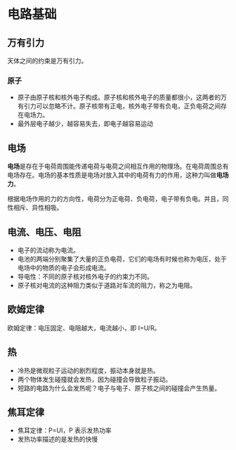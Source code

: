 # 电路基础

## 万有引力

天体之间的约束是万有引力。

### 原子

* 原子由原子核和核外电子构成。原子核和核外电子的质量都很小，这两者的万有引力可以忽略不计。原子核带有正电，核外电子带有负电，正负电荷之间存在电场力。
* 最外层电子越少，越容易失去，即电子越容易运动

## 电场

**电场**是存在于电荷周围能传递电荷与电荷之间相互作用的物理场。在电荷周围总有电场存在。电场的基本性质是电场对放入其中的电荷有力的作用，这种力叫做**电场力**。

根据电场作用的力的方向性，电荷分为正电荷、负电荷，电子带有负电。并且，同性相斥、异性相吸。

## 电流、电压、电阻

* 电子的流动称为电流。
* 电池的两端分别聚集了大量的正负电荷，它们的电场有时候也称为电压，处于电场中的物质的电子会形成电流。
* 导电性：不同的原子核对核外电子的约束力不同。
* 原子核对电流的这种阻力类似于道路对车流的阻力，称之为电阻。

## 欧姆定律

欧姆定律：电压固定、电阻越大，电流越小，即 I=U/R。

## 热

* 冷热是微观粒子运动的剧烈程度，振动本身就是热。
* 两个物体发生碰撞就会发热，因为碰撞会导致粒子振动。
* 短路的电路为什么会发热呢？电子与电子、原子核之间的碰撞会产生热量。

## 焦耳定律

* 焦耳定律：P=UI，P 表示发热功率
* 发热功率描述的是发热的快慢
